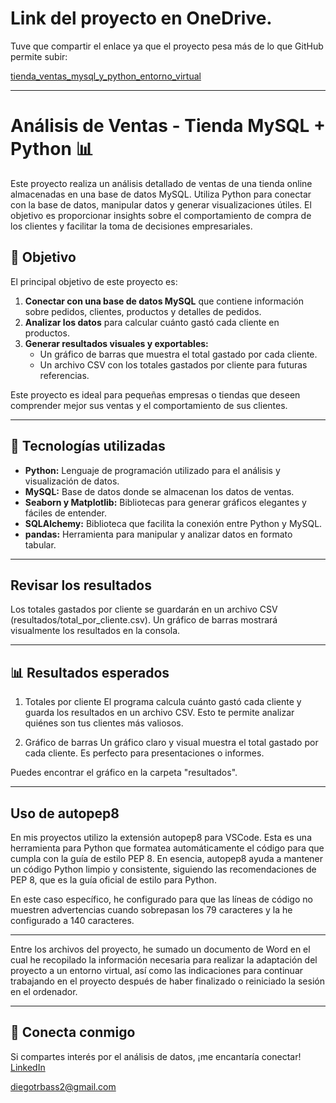 # Link del proyecto en OneDrive.
Tuve que compartir el enlace ya que el proyecto pesa más de lo que GitHub permite subir:

[tienda_ventas_mysql_y_python_entorno_virtual](https://1drv.ms/f/c/b58bad0e40b93e37/Eh1v4-5rgQBOghWyoQgwrqYBc8k7mAenMMED9XwiIe9JSA)

---

# Análisis de Ventas - Tienda MySQL + Python 📊

Este proyecto realiza un análisis detallado de ventas de una tienda online almacenadas en una base de datos MySQL. Utiliza Python para conectar con la base de datos, manipular datos y generar visualizaciones útiles. El objetivo es proporcionar insights sobre el comportamiento de compra de los clientes y facilitar la toma de decisiones empresariales.

## 🎯 Objetivo

El principal objetivo de este proyecto es:
1. **Conectar con una base de datos MySQL** que contiene información sobre pedidos, clientes, productos y detalles de pedidos.
2. **Analizar los datos** para calcular cuánto gastó cada cliente en productos.
3. **Generar resultados visuales y exportables:**
   - Un gráfico de barras que muestra el total gastado por cada cliente.
   - Un archivo CSV con los totales gastados por cliente para futuras referencias.

Este proyecto es ideal para pequeñas empresas o tiendas que deseen comprender mejor sus ventas y el comportamiento de sus clientes.

---

## 🔧 Tecnologías utilizadas

- **Python:** Lenguaje de programación utilizado para el análisis y visualización de datos.
- **MySQL:** Base de datos donde se almacenan los datos de ventas.
- **Seaborn y Matplotlib:** Bibliotecas para generar gráficos elegantes y fáciles de entender.
- **SQLAlchemy:** Biblioteca que facilita la conexión entre Python y MySQL.
- **pandas:** Herramienta para manipular y analizar datos en formato tabular.

---

## Revisar los resultados

Los totales gastados por cliente se guardarán en un archivo CSV (resultados/total_por_cliente.csv).
Un gráfico de barras mostrará visualmente los resultados en la consola.

---

## 📊 Resultados esperados

1. Totales por cliente
El programa calcula cuánto gastó cada cliente y guarda los resultados en un archivo CSV. Esto te permite analizar quiénes son tus clientes más valiosos.

2. Gráfico de barras
Un gráfico claro y visual muestra el total gastado por cada cliente. Es perfecto para presentaciones o informes.

Puedes encontrar el gráfico en la carpeta "resultados".

---

## Uso de autopep8

En mis proyectos utilizo la extensión autopep8 para VSCode.
Esta es una herramienta para Python que formatea automáticamente el código para que cumpla con la guía de estilo PEP 8.
En esencia, autopep8 ayuda a mantener un código Python limpio y consistente, siguiendo las recomendaciones de PEP 8, que es la guía oficial de estilo para Python.

En este caso específico, he configurado para que las líneas de código no muestren advertencias cuando sobrepasan los 79 caracteres y la he configurado a 140 caracteres.

---

Entre los archivos del proyecto, he sumado un documento de Word en el cual he recopilado la información necesaria para realizar la adaptación del proyecto a un entorno virtual, así como las indicaciones para continuar trabajando en el proyecto después de haber finalizado o reiniciado la sesión en el ordenador.

---

## 🤝 Conecta conmigo

Si compartes interés por el análisis de datos, ¡me encantaría conectar!  
[LinkedIn](https://www.linkedin.com/in/diego-data-analyst/)

diegotrbass2@gmail.com

